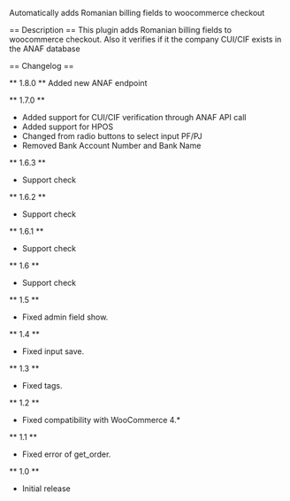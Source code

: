 Automatically adds Romanian billing fields to woocommerce checkout


== Description ==
This plugin adds Romanian billing fields to woocommerce checkout.
Also it verifies if it the company CUI/CIF exists in the ANAF database



== Changelog ==

** 1.8.0 **
Added new ANAF endpoint

** 1.7.0 **
- Added support for CUI/CIF verification through ANAF API call
- Added support for HPOS
- Changed from radio buttons to select input PF/PJ
- Removed Bank Account Number and Bank Name

** 1.6.3 **
- Support check

** 1.6.2 **
- Support check

** 1.6.1 **
- Support check

** 1.6 **
- Support check

** 1.5 **
- Fixed admin field show.

** 1.4 **
- Fixed input save.

** 1.3 **
- Fixed tags.

** 1.2 **
- Fixed compatibility with WooCommerce 4.*

** 1.1 **
- Fixed error of get_order.

** 1.0 **
- Initial release
